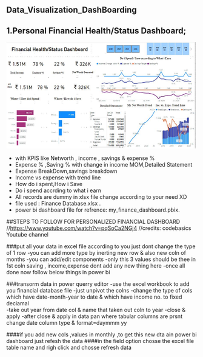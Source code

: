 ## Data_Visualization_DashBoarding
## 1.Personal Financial Health/Status Dashboard;
<img align='centre' src="https://github.com/shreyashji/Data_Visualization_DashBoarding/blob/master/Capture.JPG" width="500">


- with KPIS like Networth , income , savings & expense %
- Expense % ,Saving % with change in income MOM,Detailed Statement
- Expense BreakDown,savings breakdown
- Income vs expense with trend line
- How do i spent,How i Save
- Do i spend accrding to what i earn
- All records are dummy in xlsx file change according to your need XD
- file used : Finance Database.xlsx .
- power bi dashboard file for refrence: my_finance_dashboard.pbix.

##STEPS TO FOLLOW FOR PERSONALIZED FINANCIAL DASHBOARD
//https://www.youtube.com/watch?v=pqSoCa2NGj4
//credits: codebasics Youtube channel

###put all your data in excel file according to you just dont change the type of 1 row 
-you can add more type by inerting new row & also new coln of months
-you can add/edit components
-only this 3 values should be thee in 1st coln saving , income,expense dont add any new thing here
-once all done now follow below things in power bi

###transorm data in power querry editor
-use the excel workbook to add you financial database file
-just unpivot the colns
-change the type of cols which have date-month-year to date & which have income no. to fixed deciamal  
-take out year from date col & name that taken out coln to year 
-close & apply
-after close & apply in data pan where tabular columns are prsnt change date column type & format=daymmm yy

####if you add new cols ,values in monthly ,to get this new dta ain power bi dashboard just refesh the data 
####in the field option chosse the excel file table name and righ click and chosse refresh data



